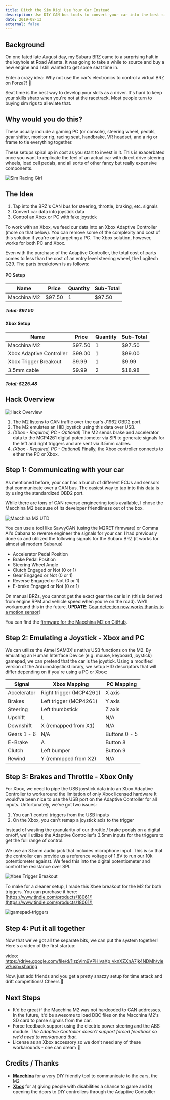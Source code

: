 ```yaml
---
title: Ditch the Sim Rig! Use Your Car Instead
description: Use DIY CAN bus tools to convert your car into the best sim rig ever
date: 2019-08-13
external: false
---
```


## Background

On one fated late August day, my Subaru BRZ came to a surprising halt in the keyhole at Road Atlanta. It was going to take a while to source and buy a new engine and I still wanted to get some seat time in.

Enter a crazy idea: Why not use the car's electronics to control a virtual BRZ on Forza?! 🤔

Seat time is the best way to develop your skills as a driver. It's hard to keep your skills sharp when you're not at the racetrack. Most people turn to buying sim rigs to alleviate that.

## Why would you do this?

These usually include a gaming PC (or console), steering wheel, pedals, gear shifter, monitor rig, racing seat, handbrake, VR headset, and a rig or frame to tie everything together.

These setups spiral up in cost as you start to invest in it. This is exacerbated once you want to replicate the feel of an actual car with direct drive steering wheels, load cell pedals, and all sorts of other fancy but really expensive components.

![Sim Racing Girl](//images.ctfassets.net/ulmwkzhz2s13/4kwVYHJZnkmaMDAJwkxJrh/07423ee2ea33154878f013d58840eacb/simracinggirl-in-her-gaming-rig.jpg "Sim Racing Girl - Photo Credit: Red Bull / Dennis Noten")

## The Idea

1. Tap into the BRZ's CAN bus for steering, throttle, braking, etc. signals
2. Convert car data into joystick data
3. Control an Xbox or PC with fake joystick

To work with an Xbox, we feed our data into an Xbox Adaptive Controller (more on that below). You can remove some of the complexity and cost of this solution if you're only targeting a PC. The Xbox solution, however, works for both PC and Xbox.

Even with the purchase of the Adaptive Controller, the total cost of parts comes to less than the cost of an entry level steering wheel, the Logitech G29. The parts breakdown is as follows:

#### PC Setup

| Name        | Price  | Quantity | Sub-Total |
| ----------- | ------ | -------- | --------- |
| Macchina M2 | $97.50 | 1        | $97.50    |

##### Total: $97.50

#### Xbox Setup

| Name                     | Price  | Quantity | Sub-Total |
| ------------------------ | ------ | -------- | --------- |
| Macchina M2              | $97.50 | 1        | $97.50    |
| Xbox Adaptive Controller | $99.00 | 1        | $99.00    |
| Xbox Trigger Breakout    | $9.99  | 1        | $9.99     |
| 3.5mm cable              | $9.99  | 2        | $18.98    |

##### Total: $225.48

## Hack Overview

![Hack Overview](//images.ctfassets.net/ulmwkzhz2s13/4x5KN86r7GbssUCjjE8H0W/431cd934f5c0243829916c565dfd063c/Untitled.png "View interactive version on <a href='https://whimsical.com/LEaxoE2snXgzqDDgCJ9bak'>Whimsical</a>")

1. The M2 listens to CAN traffic over the car's J1962 OBD2 port.
2. The M2 emulates an HID joystick using this data over USB.
3. _(Xbox - Required, PC - Optional)_ The M2 sends brake and accelerator data to the MCP4261 digital potentiometer via SPI to generate signals for the left and right triggers and are sent via 3.5mm cables.
4. _(Xbox - Required, PC - Optional)_ Finally, the Xbox controller connects to either the PC or Xbox.

## Step 1: Communicating with your car

As mentioned before, your car has a bunch of different ECUs and sensors that communicate over a CAN bus. The easiest way to tap into this data is by using the standardized OBD2 port.

While there are tons of CAN reverse engineering tools available, I chose the Macchina M2 because of its developer friendliness out of the box.

![Macchina M2 UTD](//images.ctfassets.net/ulmwkzhz2s13/3eTd11kQeAEIZ10tGg8Lkg/5047a93e7939139e73632ce705c8d1e0/M2_UTD.jpg "Macchina M2 Under the Dash Kit")

You can use a tool like SavvyCAN (using the M2RET firmware) or Comma AI's Cabana to reverse engineer the signals for your car. I had previously done so and utilized the following signals for the Subaru BRZ (it works for almost all modern Subarus)

- Accelerator Pedal Position
- Brake Pedal Position
- Steering Wheel Angle
- Clutch Engaged or Not (0 or 1)
- Gear Engaged or Not (0 or 1)
- Reverse Engaged or Not (0 or 1)
- E-brake Engaged or Not (0 or 1)

On manual BRZs, you cannot get the exact gear the car is in (this is derived from engine RPM and vehicle speed when you're on the road). We'll workaround this in the future. **UPDATE**: [Gear detection now works thanks to a motion sensor](https://outlandnish.com/blog/gear-detection-with-motion-sensors "Gear detection with motion sensors")!

You can find the [firmware for the Macchina M2 on GitHub](https://github.com/outlandnish/m2-xbox-controller).

## Step 2: Emulating a Joystick - Xbox and PC

We can utilize the Atmel SAM3X's native USB functions on the M2. By emulating an Human Interface Device (e.g. mouse, keyboard, joystick) gamepad, we can pretend that the car is the joystick. Using a modified version of the ArduinoJoystickLibrary, we setup HID descriptors that will differ depending on if you're using a PC or Xbox:

| Signal      | Xbox Mapping            | PC Mapping    |
| ----------- | ----------------------- | ------------- |
| Accelerator | Right trigger (MCP4261) | X axis        |
| Brakes      | Left trigger (MCP4261)  | Y axis        |
| Steering    | Left thumbstick         | Z axis        |
| Upshift     | L                       | N/A           |
| Downshift   | X (remapped from X1)    | N/A           |
| Gears 1 - 6 | N/A                     | Buttons 0 - 5 |
| E-Brake     | A                       | Button 8      |
| Clutch      | Left bumper             | Button 9      |
| Rewind      | Y (remmpped from X2)    | N/A           |

## Step 3: Brakes and Throttle - Xbox Only

For Xbox, we need to pipe the USB joystick data into an Xbox Adaptive Controller to workaround the limitation of only Xbox licensed hardware It would've been nice to use the USB port on the Adaptive Controller for all inputs. Unfortunately, we've got two issues:

1. You can't control triggers from the USB inputs
2. On the Xbox, you can't remap a joystick axis to the trigger

Instead of wasting the granularity of our throttle / brake pedals on a digital on/off, we'll utilize the Adaptive Controller's 3.5mm inputs for the triggers to get the full range of control.

We use an 3.5mm audio jack that includes microphone input. This is so that the controller can provide us a reference voltage of 1.8V to run our 10k potentiometer against. We feed this into the digital potentiometer and control the resistance over SPI.

![Xbee Trigger Breakout](//images.ctfassets.net/ulmwkzhz2s13/4JhbYla6T1UeNl6ja2pt9j/5161a0e021a31400659ddfd4d1d9a112/IMG_20190914_103455.jpg "Xbox Trigger Breakout on the M2")

To make for a cleaner setup, I made this Xbee breakout for the M2 for both triggers. You can purchase it here: [https://www.tindie.com/products/18061/](https://www.tindie.com/products/18061/)

![gamepad-triggers](//images.ctfassets.net/ulmwkzhz2s13/68j74rm3tSTBdIYvQiwz9h/efc7c2c320230728f019ed533b484abe/gamepad-triggers.gif "Voila, left and right triggers! 🎮")

## Step 4: Put it all together

Now that we've got all the separate bits, we can put the system together! Here's a video of the first startup:

video: https://drive.google.com/file/d/1izpVlm9VPHIvaXp_vknXZXnA7jk4NDMh/view?usp=sharing

Now, just add friends and you get a pretty snazzy setup for time attack and drift competitions! Cheers 🙌

## Next Steps

- It'd be great if the Macchina M2 was not hardcoded to CAN addresses. In the future, it'd be awesome to load DBC files on the Macchina M2's SD card to parse signals from the car.
- Force feedback support using the electric power steering and the ABS module. T*he Adaptive Controller doesn't support forced feedback so we'd need to workaround that.*
- License as an Xbox accessory so we don't need any of these workarounds - one can dream 🙏

## Credits / Thanks

- **[Macchina](https://www.macchina.cc/)** for a very DIY friendly tool to communicate to the cars, the M2
- **[Xbox](https://www.xbox.com/en-US/xbox-one/accessories/controllers/xbox-adaptive-controller)** for a) giving people with disabilities a chance to game and b) opening the doors to DIY controllers through the Adaptive Controller
